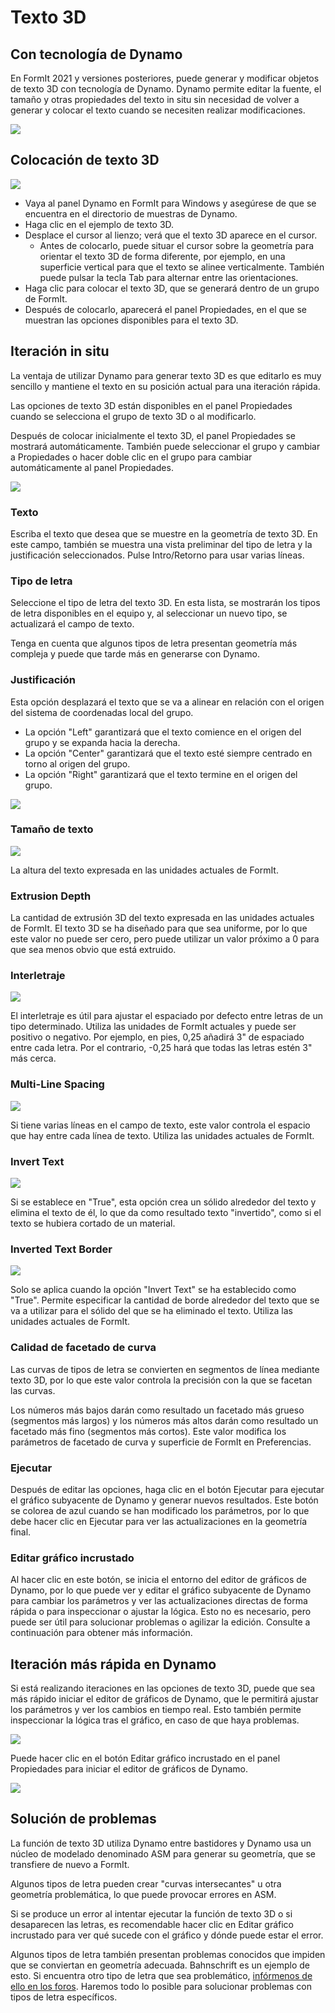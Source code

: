 # Texto 3D

## Con tecnología de Dynamo

En FormIt 2021 y versiones posteriores, puede generar y modificar objetos de texto 3D con tecnología de Dynamo. Dynamo permite editar la fuente, el tamaño y otras propiedades del texto in situ sin necesidad de volver a generar y colocar el texto cuando se necesiten realizar modificaciones.

![](../.gitbook/assets/3d-text.gif)

## Colocación de texto 3D

![](../.gitbook/assets/3d-text-placement.gif)

* Vaya al panel Dynamo en FormIt para Windows y asegúrese de que se encuentra en el directorio de muestras de Dynamo.
* Haga clic en el ejemplo de texto 3D.
* Desplace el cursor al lienzo; verá que el texto 3D aparece en el cursor.
   * Antes de colocarlo, puede situar el cursor sobre la geometría para orientar el texto 3D de forma diferente, por ejemplo, en una superficie vertical para que el texto se alinee verticalmente. También puede pulsar la tecla Tab para alternar entre las orientaciones.
* Haga clic para colocar el texto 3D, que se generará dentro de un grupo de FormIt.
* Después de colocarlo, aparecerá el panel Propiedades, en el que se muestran las opciones disponibles para el texto 3D.

## Iteración in situ

La ventaja de utilizar Dynamo para generar texto 3D es que editarlo es muy sencillo y mantiene el texto en su posición actual para una iteración rápida.

Las opciones de texto 3D están disponibles en el panel Propiedades cuando se selecciona el grupo de texto 3D o al modificarlo.

Después de colocar inicialmente el texto 3D, el panel Propiedades se mostrará automáticamente. También puede seleccionar el grupo y cambiar a Propiedades o hacer doble clic en el grupo para cambiar automáticamente al panel Propiedades.

![](../.gitbook/assets/3d-text-options.png)

### Texto

Escriba el texto que desea que se muestre en la geometría de texto 3D. En este campo, también se muestra una vista preliminar del tipo de letra y la justificación seleccionados. Pulse Intro/Retorno para usar varias líneas.

### Tipo de letra

Seleccione el tipo de letra del texto 3D. En esta lista, se mostrarán los tipos de letra disponibles en el equipo y, al seleccionar un nuevo tipo, se actualizará el campo de texto.

Tenga en cuenta que algunos tipos de letra presentan geometría más compleja y puede que tarde más en generarse con Dynamo.

### Justificación

Esta opción desplazará el texto que se va a alinear en relación con el origen del sistema de coordenadas local del grupo.

* La opción "Left" garantizará que el texto comience en el origen del grupo y se expanda hacia la derecha.
* La opción "Center" garantizará que el texto esté siempre centrado en torno al origen del grupo.
* La opción "Right" garantizará que el texto termine en el origen del grupo.

![](../.gitbook/assets/3d-text-justification-combined.png)

### Tamaño de texto

![](../.gitbook/assets/3d-text-text-size.png)

La altura del texto expresada en las unidades actuales de FormIt.

### Extrusion Depth

La cantidad de extrusión 3D del texto expresada en las unidades actuales de FormIt. El texto 3D se ha diseñado para que sea uniforme, por lo que este valor no puede ser cero, pero puede utilizar un valor próximo a 0 para que sea menos obvio que está extruido.

### Interletraje

![](../.gitbook/assets/3d-text-tracking.png)

El interletraje es útil para ajustar el espaciado por defecto entre letras de un tipo determinado. Utiliza las unidades de FormIt actuales y puede ser positivo o negativo. Por ejemplo, en pies, 0,25 añadirá 3" de espaciado entre cada letra. Por el contrario, -0,25 hará que todas las letras estén 3" más cerca.

### Multi-Line Spacing

![](../.gitbook/assets/3d-text-multi-line.png)

Si tiene varias líneas en el campo de texto, este valor controla el espacio que hay entre cada línea de texto. Utiliza las unidades actuales de FormIt.

### Invert Text

![](../.gitbook/assets/3d-text-inverted.png)

Si se establece en "True", esta opción crea un sólido alrededor del texto y elimina el texto de él, lo que da como resultado texto "invertido", como si el texto se hubiera cortado de un material.

### Inverted Text Border

![](../.gitbook/assets/3d-text-inverted-border.png)

Solo se aplica cuando la opción "Invert Text" se ha establecido como "True". Permite especificar la cantidad de borde alrededor del texto que se va a utilizar para el sólido del que se ha eliminado el texto. Utiliza las unidades actuales de FormIt.

### Calidad de facetado de curva

Las curvas de tipos de letra se convierten en segmentos de línea mediante texto 3D, por lo que este valor controla la precisión con la que se facetan las curvas.

Los números más bajos darán como resultado un facetado más grueso \(segmentos más largos\) y los números más altos darán como resultado un facetado más fino \(segmentos más cortos\). Este valor modifica los parámetros de facetado de curva y superficie de FormIt en Preferencias.

### Ejecutar

Después de editar las opciones, haga clic en el botón Ejecutar para ejecutar el gráfico subyacente de Dynamo y generar nuevos resultados. Este botón se colorea de azul cuando se han modificado los parámetros, por lo que debe hacer clic en Ejecutar para ver las actualizaciones en la geometría final.‌

### Editar gráfico incrustado

Al hacer clic en este botón, se inicia el entorno del editor de gráficos de Dynamo, por lo que puede ver y editar el gráfico subyacente de Dynamo para cambiar los parámetros y ver las actualizaciones directas de forma rápida o para inspeccionar o ajustar la lógica. Esto no es necesario, pero puede ser útil para solucionar problemas o agilizar la edición. Consulte a continuación para obtener más información.

## Iteración más rápida en Dynamo

Si está realizando iteraciones en las opciones de texto 3D, puede que sea más rápido iniciar el editor de gráficos de Dynamo, que le permitirá ajustar los parámetros y ver los cambios en tiempo real. Esto también permite inspeccionar la lógica tras el gráfico, en caso de que haya problemas.

![](../.gitbook/assets/3d-text-edit-embedded.png)

Puede hacer clic en el botón Editar gráfico incrustado en el panel Propiedades para iniciar el editor de gráficos de Dynamo.

![](../.gitbook/assets/3d-text-edit-embedded-windows.png)

## Solución de problemas

La función de texto 3D utiliza Dynamo entre bastidores y Dynamo usa un núcleo de modelado denominado ASM para generar su geometría, que se transfiere de nuevo a FormIt.

Algunos tipos de letra pueden crear "curvas intersecantes" u otra geometría problemática, lo que puede provocar errores en ASM.

Si se produce un error al intentar ejecutar la función de texto 3D o si desaparecen las letras, es recomendable hacer clic en Editar gráfico incrustado para ver qué sucede con el gráfico y dónde puede estar el error.

Algunos tipos de letra también presentan problemas conocidos que impiden que se conviertan en geometría adecuada. Bahnschrift es un ejemplo de esto. Si encuentra otro tipo de letra que sea problemático, [infórmenos de ello en los foros](https://forums.autodesk.com/t5/formit-forum/bd-p/142?profile.language=es). Haremos todo lo posible para solucionar problemas con tipos de letra específicos.






